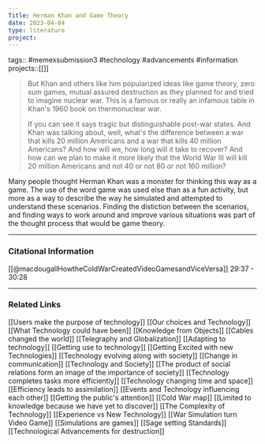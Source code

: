 ```yaml
---
Title: Herman Khan and Game Theory
date: 2023-04-04
type: literature
project:
---
```

tags:: #memexsubmission3 #technology #advancements #information 
projects::[[]]

>But Khan and others like him popularized ideas like game theory, zero sum games, mutual assured destruction as they planned for and tried to imagine nuclear war. This is a famous or really an infamous table in Khan's 1960 book on thermonuclear war. 
>
>If you can see it says tragic but distinguishable post-war states. And Khan was talking about, well, what's the difference between a war that kills 20 million Americans and a war that kills 40 million Americans? And how will we, how long will it take to recover? And how can we plan to make it more likely that the World War III will kill 20 million Americans and not 40 or not 80 or not 160 million? 

Many people thought Herman Khan was a monster for thinking this way as a game. The use of the word game was used else than as a fun activity, but more as a way to describe the way he simulated and attempted to understand these scenarios. Finding the distiction between the scenarios, and finding ways to work around and improve various situations was part of the thought process that would be game theory.

---
### Citational Information

[[@macdougallHowtheColdWarCreatedVideoGamesandViceVersa]] 29:37 - 30:28

---

### Related Links

[[Users make the purpose of technology]]
[[Our choices and Technology]]
[[What Technology could have been]]
[[Knowledge from Objects]]
[[Cables changed the world]]
[[Telegraphy and Globalization]]
[[Adapting to technology]]
[[Getting use to technology]]
[[Getting Excited with new Technologies]]
[[Technology evolving along with society]]
[[Change in communication]]
[[Technology and Society]]
[[The product of social relations form an image of the importance of society]]
[[Technology completes tasks more efficiently]]
[[Technology changing time and space]]
[[Efficiency leads to assimilation]]
[[Events and Technology influencing each other]]
[[Getting the public's attention]]
[[Cold War map]]
[[Limited to knowledge because we have yet to discover]]
[[The Complexity of Technology]]
[[Experience vs New Technology]]
[[War Simulation turn Video Game]]
[[Simulations are games]]
[[Sage setting Standards]]
[[Technological Advancements for destruction]]
